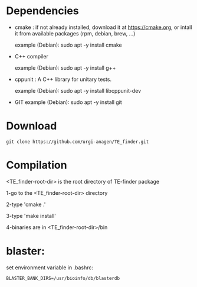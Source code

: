 Dependencies
============

* cmake : if not already installed, download it at https://cmake.org, or intall it from available packages (rpm, debian, brew, ...)
    
    example (Debian): sudo apt -y install cmake

* C++ compiler

    example (Debian): sudo apt -y install g++

* cppunit : A C++ library for unitary tests.

    example (Debian): sudo apt -y install libcppunit-dev

* GIT
    example (Debian): sudo apt -y install git

Download
========

    git clone https://github.com/urgi-anagen/TE_finder.git

Compilation
===========

<TE_finder-root-dir> is the root directory of TE-finder package

1-go to the <TE_finder-root-dir> directory

2-type 'cmake .'

3-type 'make install'

4-binaries are in <TE_finder-root-dir>/bin


blaster:
========

set environment variable in .bashrc:

	BLASTER_BANK_DIRS=/usr/bioinfo/db/blasterdb


